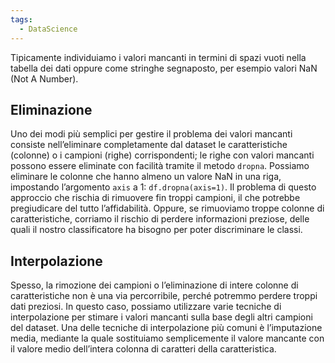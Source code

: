 ```yaml
---
tags:
  - DataScience
---
```

Tipicamente individuiamo i valori mancanti in termini di spazi vuoti nella tabella dei dati oppure come stringhe segnaposto, per esempio valori NaN (Not A Number). 

## Eliminazione

Uno dei modi più semplici per gestire il problema dei valori mancanti consiste nell’eliminare completamente dal dataset le caratteristiche (colonne) o i campioni (righe) corrispondenti; le righe con valori mancanti possono essere eliminate con facilità tramite il metodo `dropna`.
Possiamo eliminare le colonne che hanno almeno un valore NaN in una riga, impostando l’argomento `axis` a 1: `df.dropna(axis=1)`.
Il problema di questo approccio che rischia di rimuovere fin troppi campioni, il che potrebbe pregiudicare del tutto l’affidabilità.
Oppure, se rimuoviamo troppe colonne di caratteristiche, corriamo il rischio di perdere informazioni preziose, delle quali il nostro classificatore ha bisogno per poter discriminare le classi.

## Interpolazione

Spesso, la rimozione dei campioni o l’eliminazione di intere colonne di caratteristiche non è una via percorribile, perché potremmo perdere troppi dati preziosi. In questo caso, possiamo utilizzare varie tecniche di interpolazione per stimare i valori mancanti sulla base degli altri campioni del dataset.
Una delle tecniche di interpolazione più comuni è l’imputazione media, mediante la quale sostituiamo semplicemente il valore mancante con il valore medio dell’intera colonna di caratteri della caratteristica.